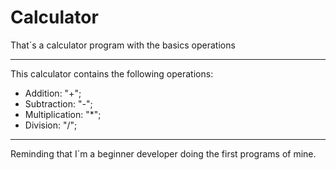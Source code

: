 # Calculator
That´s a calculator program with the basics operations

-------------------------------------------------------
This calculator contains the following operations: 
  - Addition: "+";
  - Subtraction: "-";
  - Multiplication: "*";
  - Division: "/";
-------------------------------------------------------

Reminding that I´m a beginner developer doing the first programs of mine. 

